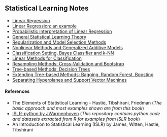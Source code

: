 ## Statistical Learning Notes

- [Linear Regression](https://cdn.rawgit.com/vsaptaram/MachineLearning_Notes/master/html/linear_regr_basics.html)
- [Linear Regression: an example](https://cdn.rawgit.com/vsaptaram/MachineLearning_Notes/master/html/linear_regr_example.html)
- [Probabilistic interpretation of Linear Regression](https://cdn.rawgit.com/vsaptaram/MachineLearning_Notes/master/html/linear_regr_probabilistic.html)
- [General Statistical Learning Theory](https://cdn.rawgit.com/vsaptaram/MachineLearning_Notes/master/html/general_learning_theory.html)
- [Regularization and Model Selection Methods](https://cdn.rawgit.com/vsaptaram/MachineLearning_Notes/master/html/regularization_model_selection.html)
- [Nonlinear Methods and Generalized Additive Models](https://cdn.rawgit.com/vsaptaram/MachineLearning_Notes/master/html/nonlinear_methods.html)
- [Classification Setting, Bayes Classifier and k-NN](https://cdn.rawgit.com/vsaptaram/MachineLearning_Notes/master/html/classification_bayes_knn.html)
- [Linear Methods for Classification](https://cdn.rawgit.com/vsaptaram/MachineLearning_Notes/master/html/linear_methods_classification.html)
- [Resampling Methods: Cross-Validation and Bootstrap](https://cdn.rawgit.com/vsaptaram/MachineLearning_Notes/master/html/resampling_methods_crossval_bootstrap.html)
- [Tree-based Methods: Decision Trees](https://cdn.rawgit.com/vsaptaram/MachineLearning_Notes/master/html/tree_methods_decision.html)
- [Extending Tree-based Methods: Bagging, Random Forest, Boosting](https://cdn.rawgit.com/vsaptaram/MachineLearning_Notes/master/html/tree_methods_extension.html)
- [Separating Hyperplanes and Support Vector Machines](https://cdn.rawgit.com/vsaptaram/MachineLearning_Notes/master/html/svm_hyperplanes.html)



#### References
- The Elements of Statistical Learning - Hastie, Tibshirani, Friedman (_The basic approach and most examples shown are from this book_)
- [ISLR-python by JWarmenhoven](https://github.com/JWarmenhoven/ISLR-python) (_This repository contains python code and datasets extracted from R for examples from ISLR book_)
- An Introduction to Statistical Learning (ISLR) by James, Witten, Hastie, Tibshirani
